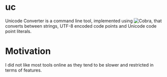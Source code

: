 # uc

Unicode Converter is a command line tool, implemented using ![Cobra](https://pkg.go.dev/github.com/spf13/cobra), that converts between strings, UTF-8 encoded code points and Unicode code point literals. 

# Motivation
I did not like most tools online as they tend to be slower and restricted in terms of features.

